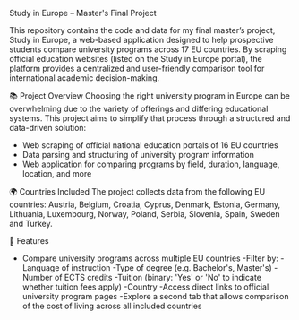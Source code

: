 Study in Europe – Master's Final Project

This repository contains the code and data for my final master’s project, Study in Europe, a web-based application designed to help prospective students compare university programs across 17 EU countries. By scraping official education websites (listed on the Study in Europe portal), the platform provides a centralized and user-friendly comparison tool for international academic decision-making.

📚 Project Overview
Choosing the right university program in Europe can be overwhelming due to the variety of offerings and differing educational systems. This project aims to simplify that process through a structured and data-driven solution:

- Web scraping of official national education portals of 16 EU countries
- Data parsing and structuring of university program information
- Web application for comparing programs by field, duration, language, location, and more

🌍 Countries Included
The project collects data from the following EU countries:
Austria, Belgium, Croatia, Cyprus, Denmark, Estonia, Germany, Lithuania, Luxembourg, Norway, Poland, Serbia, Slovenia, Spain, Sweden and Turkey.

🧩 Features
- Compare university programs across multiple EU countries
-Filter by:
  -Language of instruction
  -Type of degree (e.g. Bachelor's, Master's)
  -Number of ECTS credits
  -Tuition (binary: 'Yes' or 'No' to indicate whether tuition fees apply)
  -Country
-Access direct links to official university program pages
-Explore a second tab that allows comparison of the cost of living across all included countries
